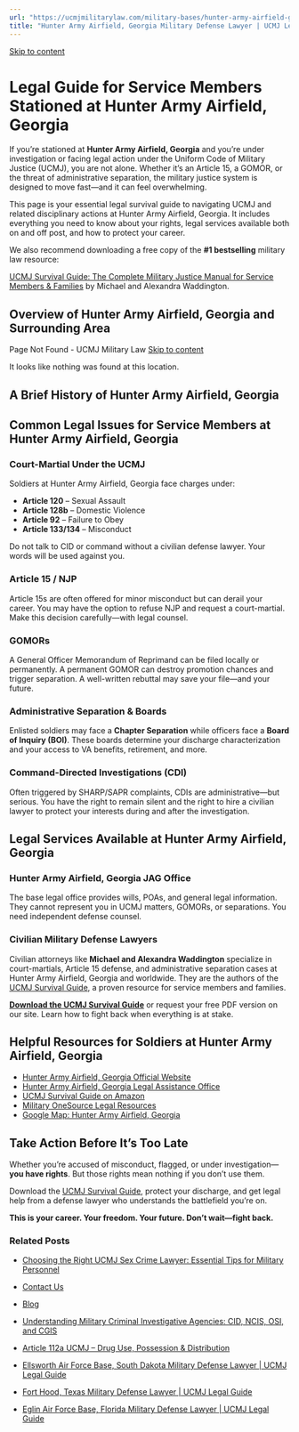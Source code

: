 ```yaml
---
url: "https://ucmjmilitarylaw.com/military-bases/hunter-army-airfield-georgia-military-defense-lawyer-ucmj-legal-guide/"
title: "Hunter Army Airfield, Georgia Military Defense Lawyer | UCMJ Legal Guide"
---
```


[Skip to content](https://ucmjmilitarylaw.com/military-bases/hunter-army-airfield-georgia-military-defense-lawyer-ucmj-legal-guide/#content)

# Legal Guide for Service Members Stationed at Hunter Army Airfield, Georgia

If you’re stationed at **Hunter Army Airfield, Georgia** and you’re under investigation or facing legal action under the Uniform Code of Military Justice (UCMJ), you are not alone. Whether it’s an Article 15, a GOMOR, or the threat of administrative separation, the military justice system is designed to move fast—and it can feel overwhelming.

This page is your essential legal survival guide to navigating UCMJ and related disciplinary actions at Hunter Army Airfield, Georgia. It includes everything you need to know about your rights, legal services available both on and off post, and how to protect your career.

We also recommend downloading a free copy of the **#1 bestselling** military law resource:

[UCMJ Survival Guide: The Complete Military Justice Manual for Service Members & Families](https://www.amazon.com/dp/B0FCDD3B2Z) by Michael and Alexandra Waddington.

## Overview of Hunter Army Airfield, Georgia and Surrounding Area

Page Not Found - UCMJ Military Law [Skip to content](https://ucmjmilitarylaw.com/military-bases/hunter-army-airfield-georgia-military-defense-lawyer-ucmj-legal-guide/%7Blocation7#content)

It looks like nothing was found at this location.

## A Brief History of Hunter Army Airfield, Georgia

## Common Legal Issues for Service Members at Hunter Army Airfield, Georgia

### Court-Martial Under the UCMJ

Soldiers at Hunter Army Airfield, Georgia face charges under:

- **Article 120** – Sexual Assault
- **Article 128b** – Domestic Violence
- **Article 92** – Failure to Obey
- **Article 133/134** – Misconduct

Do not talk to CID or command without a civilian defense lawyer. Your words will be used against you.

### Article 15 / NJP

Article 15s are often offered for minor misconduct but can derail your career. You may have the option to refuse NJP and request a court-martial. Make this decision carefully—with legal counsel.

### GOMORs

A General Officer Memorandum of Reprimand can be filed locally or permanently. A permanent GOMOR can destroy promotion chances and trigger separation. A well-written rebuttal may save your file—and your future.

### Administrative Separation & Boards

Enlisted soldiers may face a **Chapter Separation** while officers face a **Board of Inquiry (BOI)**. These boards determine your discharge characterization and your access to VA benefits, retirement, and more.

### Command-Directed Investigations (CDI)

Often triggered by SHARP/SAPR complaints, CDIs are administrative—but serious. You have the right to remain silent and the right to hire a civilian lawyer to protect your interests during and after the investigation.

## Legal Services Available at Hunter Army Airfield, Georgia

### Hunter Army Airfield, Georgia JAG Office

The base legal office provides wills, POAs, and general legal information. They cannot represent you in UCMJ matters, GOMORs, or separations. You need independent defense counsel.

### Civilian Military Defense Lawyers

Civilian attorneys like **Michael and Alexandra Waddington** specialize in court-martials, Article 15 defense, and administrative separation cases at Hunter Army Airfield, Georgia and worldwide. They are the authors of the [UCMJ Survival Guide](https://www.amazon.com/dp/B0FCDD3B2Z), a proven resource for service members and families.

**[Download the UCMJ Survival Guide](https://www.amazon.com/dp/B0FCDD3B2Z)** or request your free PDF version on our site. Learn how to fight back when everything is at stake.

## Helpful Resources for Soldiers at Hunter Army Airfield, Georgia

- [Hunter Army Airfield, Georgia Official Website](https://ucmjmilitarylaw.com/military-bases/hunter-army-airfield-georgia-military-defense-lawyer-ucmj-legal-guide/%7Blocation12%7D)
- [Hunter Army Airfield, Georgia Legal Assistance Office](https://ucmjmilitarylaw.com/military-bases/hunter-army-airfield-georgia-military-defense-lawyer-ucmj-legal-guide/%7Blocation13%7D)
- [UCMJ Survival Guide on Amazon](https://www.amazon.com/dp/B0FCDD3B2Z)
- [Military OneSource Legal Resources](https://www.militaryonesource.mil/legal/)
- [Google Map: Hunter Army Airfield, Georgia](https://ucmjmilitarylaw.com/military-bases/hunter-army-airfield-georgia-military-defense-lawyer-ucmj-legal-guide/%7Blocation14%7D)

## Take Action Before It’s Too Late

Whether you’re accused of misconduct, flagged, or under investigation— **you have rights**. But those rights mean nothing if you don’t use them.

Download the [UCMJ Survival Guide](https://www.amazon.com/dp/B0FCDD3B2Z), protect your discharge, and get legal help from a defense lawyer who understands the battlefield you’re on.

**This is your career. Your freedom. Your future. Don’t wait—fight back.**

### Related Posts

- [Choosing the Right UCMJ Sex Crime Lawyer: Essential Tips for Military Personnel](https://ucmjmilitarylaw.com/ucmj-sex-crime-lawyer/)
- [Contact Us](https://ucmjmilitarylaw.com/contact/)
- [Blog](https://ucmjmilitarylaw.com/blog/)
- [Understanding Military Criminal Investigative Agencies: CID, NCIS, OSI, and CGIS](https://ucmjmilitarylaw.com/investigations/understanding-military-criminal-investigative-agencies-cid-ncis-osi-and-cgis/)

- [Article 112a UCMJ – Drug Use, Possession & Distribution](https://ucmjmilitarylaw.com/ucmj/article-112a/)
- [Ellsworth Air Force Base, South Dakota Military Defense Lawyer \| UCMJ Legal Guide](https://ucmjmilitarylaw.com/ellsworth-air-force-base-south-dakota-military-defense-lawyer-ucmj-legal-guide/)
- [Fort Hood, Texas Military Defense Lawyer \| UCMJ Legal Guide](https://ucmjmilitarylaw.com/fort-hood-texas-military-defense-lawyer-ucmj-legal-guide/)
- [Eglin Air Force Base, Florida Military Defense Lawyer \| UCMJ Legal Guide](https://ucmjmilitarylaw.com/eglin-air-force-base-florida-military-defense-lawyer-ucmj-legal-guide/)